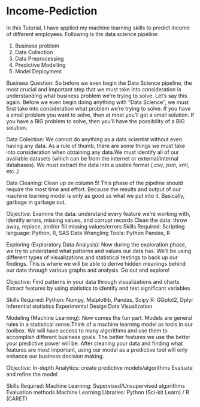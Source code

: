# Income-Pediction
In this Tutorial, I have applied my machine learning skills to predict income of different employees. 
Following is the data science pipeline:
1) Business problem 
2) Data Collection
3) Data Preprocessing
4) Predictive Modelling
5) Model Deployment

Business Question:
So before we even begin the Data Science pipeline, the most crucial and important step that we must take into consideration is understanding what business problem we’re trying to solve. Let’s say this again. Before we even begin doing anything with “Data Science”, we must first take into consideration what problem we’re trying to solve. If you have a small problem you want to solve, then at most you’ll get a small solution. If you have a BIG problem to solve, then you’ll have the possibility of a BIG solution.

Data Colection:
We cannot do anything as a data scientist without even having any data. As a rule of thumb, there are some things we must take into consideration when obtaining any data.We must identify all of our available datasets (which can be from the internet or external/internal databases). We must extract the data into a usable format (.csv, json, xml, etc..)

Data Cleaning:
Clean up on column 5! This phase of the pipeline should require the most time and effort. Because the results and output of our machine learning model is only as good as what we put into it. Basically, garbage in garbage out.

Objective:
Examine the data: understand every feature we’re working with, identify errors, missing values, and corrupt records
Clean the data: throw away, replace, and/or fill missing values/errors
Skills Required:
Scripting language: Python, R, SAS
Data Wrangling Tools: Python Pandas, R

Exploring (Exploratory Data Analysis):
Now during the exploration phase, we try to understand what patterns and values our data has. We’ll be using different types of visualizations and statistical testings to back up our findings. This is where we will be able to derive hidden meanings behind our data through various graphs and analysis. Go out and explore!

Objective:
Find patterns in your data through visualizations and charts
Extract features by using statistics to identify and test significant variables

Skills Required:
Python: Numpy, Matplotlib, Pandas, Scipy
R: GGplot2, Dplyr
Inferential statistics
Experimental Design Data Visualization

Modeling (Machine Learning):
Now comes the fun part. Models are general rules in a statistical sense.Think of a machine learning model as tools in our toolbox. We will have access to many algorithms and use them to accomplish different business goals. The better features we use the better your predictive power will be. After cleaning your data and finding what features are most important, using our model as a predictive tool will only enhance our business decision making.

Objective:
In-depth Analytics: create predictive models/algorithms
Evaluate and refine the model

Skills Required:
Machine Learning: Supervised/Unsupervised algorithms
Evaluation methods
Machine Learning Libraries: Python (Sci-kit Learn) / R (CARET)

